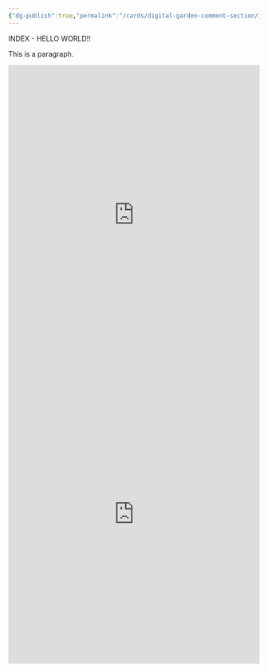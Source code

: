 ```yaml
---
{"dg-publish":true,"permalink":"/cards/digital-garden-comment-section/index2/"}
---
```



INDEX - HELLO WORLD!!

<p>This is a paragraph.</p>


<iframe src="https://luketych.github.io/drawio/test.drawio.svg" width="100%" height="600px" frameborder="0"></iframe>

<iframe src="https://luketych.github.io/drawio/test.drawio.png" width="100%" height="600px" frameborder="0"></iframe>
